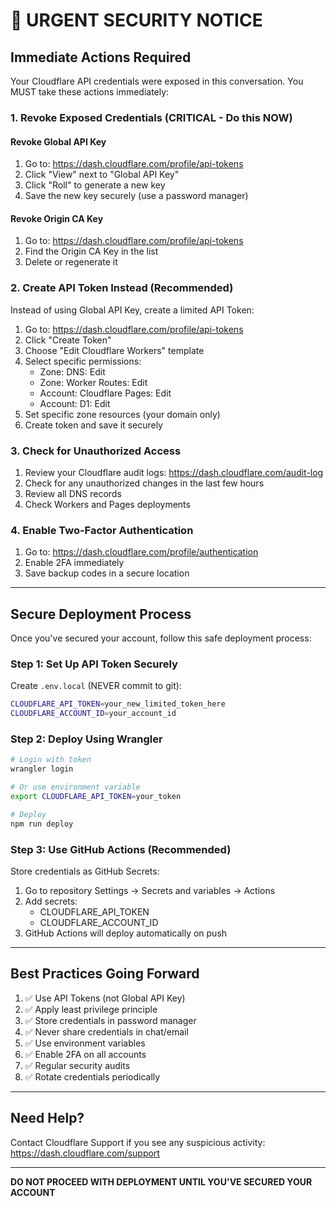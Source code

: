 # 🚨 URGENT SECURITY NOTICE

## Immediate Actions Required

Your Cloudflare API credentials were exposed in this conversation. You MUST take these actions immediately:

### 1. Revoke Exposed Credentials (CRITICAL - Do this NOW)

#### Revoke Global API Key
1. Go to: https://dash.cloudflare.com/profile/api-tokens
2. Click "View" next to "Global API Key"
3. Click "Roll" to generate a new key
4. Save the new key securely (use a password manager)

#### Revoke Origin CA Key
1. Go to: https://dash.cloudflare.com/profile/api-tokens
2. Find the Origin CA Key in the list
3. Delete or regenerate it

### 2. Create API Token Instead (Recommended)

Instead of using Global API Key, create a limited API Token:

1. Go to: https://dash.cloudflare.com/profile/api-tokens
2. Click "Create Token"
3. Choose "Edit Cloudflare Workers" template
4. Select specific permissions:
   - Zone: DNS: Edit
   - Zone: Worker Routes: Edit
   - Account: Cloudflare Pages: Edit
   - Account: D1: Edit
5. Set specific zone resources (your domain only)
6. Create token and save it securely

### 3. Check for Unauthorized Access

1. Review your Cloudflare audit logs: https://dash.cloudflare.com/audit-log
2. Check for any unauthorized changes in the last few hours
3. Review all DNS records
4. Check Workers and Pages deployments

### 4. Enable Two-Factor Authentication

1. Go to: https://dash.cloudflare.com/profile/authentication
2. Enable 2FA immediately
3. Save backup codes in a secure location

---

## Secure Deployment Process

Once you've secured your account, follow this safe deployment process:

### Step 1: Set Up API Token Securely

Create `.env.local` (NEVER commit to git):

```bash
CLOUDFLARE_API_TOKEN=your_new_limited_token_here
CLOUDFLARE_ACCOUNT_ID=your_account_id
```

### Step 2: Deploy Using Wrangler

```bash
# Login with token
wrangler login

# Or use environment variable
export CLOUDFLARE_API_TOKEN=your_token

# Deploy
npm run deploy
```

### Step 3: Use GitHub Actions (Recommended)

Store credentials as GitHub Secrets:
1. Go to repository Settings → Secrets and variables → Actions
2. Add secrets:
   - CLOUDFLARE_API_TOKEN
   - CLOUDFLARE_ACCOUNT_ID
3. GitHub Actions will deploy automatically on push

---

## Best Practices Going Forward

1. ✅ Use API Tokens (not Global API Key)
2. ✅ Apply least privilege principle
3. ✅ Store credentials in password manager
4. ✅ Never share credentials in chat/email
5. ✅ Use environment variables
6. ✅ Enable 2FA on all accounts
7. ✅ Regular security audits
8. ✅ Rotate credentials periodically

---

## Need Help?

Contact Cloudflare Support if you see any suspicious activity:
https://dash.cloudflare.com/support

---

**DO NOT PROCEED WITH DEPLOYMENT UNTIL YOU'VE SECURED YOUR ACCOUNT**

